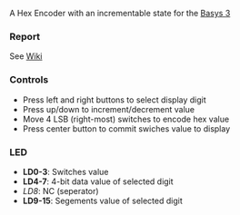 A Hex Encoder with an incrementable state for the [Basys 3](https://digilent.com/reference/programmable-logic/basys-3/start)
### Report
See [Wiki](https://github.com/werydude/FPGA-Demo/wiki)

### Controls
- Press left and right buttons to select display digit
- Press up/down to increment/decrement value
- Move 4 LSB (right-most) switches to encode hex value
- Press center button to commit swiches value to display

### LED
- **LD0-3**: Switches value
- **LD4-7**: 4-bit data value of selected digit
- _LD8_: NC (seperator)
- **LD9-15**: Segements value of selected digit

